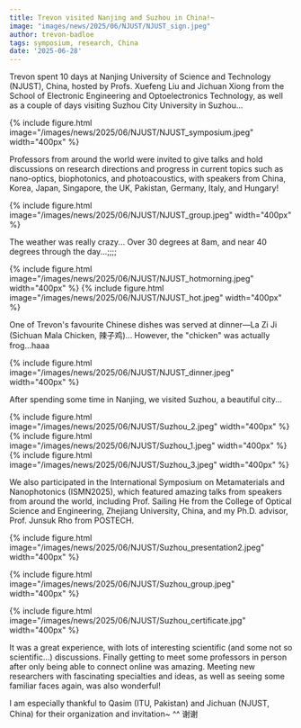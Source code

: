 ```yaml
---
title: Trevon visited Nanjing and Suzhou in China!~
image: "images/news/2025/06/NJUST/NJUST_sign.jpeg"
author: trevon-badloe
tags: symposium, research, China
date: '2025-06-28'
---
```


Trevon spent 10 days at Nanjing University of Science and Technology (NJUST), China, hosted by Profs. Xuefeng Liu and Jichuan Xiong from the School of Electronic Engineering and Optoelectronics Technology, as well as a couple of days visiting Suzhou City University in Suzhou...

{%
  include figure.html
  image="/images/news/2025/06/NJUST/NJUST_symposium.jpeg"
  width="400px"
%}

Professors from around the world were invited to give talks and hold discussions on research directions and progress in current topics such as nano-optics, biophotonics, and photoacoustics, with speakers from China, Korea, Japan, Singapore, the UK, Pakistan, Germany, Italy, and Hungary!

{%
  include figure.html
  image="/images/news/2025/06/NJUST/NJUST_group.jpeg"
  width="400px"
%}

The weather was really crazy... Over 30 degrees at 8am, and near 40 degrees through the day...;;;;

{%
  include figure.html
  image="/images/news/2025/06/NJUST/NJUST_hotmorning.jpeg"
  width="400px"
%}
{%
  include figure.html
  image="/images/news/2025/06/NJUST/NJUST_hot.jpeg"
  width="400px"
%}

One of Trevon's favourite Chinese dishes was served at dinner—La Zi Ji (Sichuan Mala Chicken, 辣子鸡)...
However, the "chicken" was actually frog...haaa

{%
  include figure.html
  image="/images/news/2025/06/NJUST/NJUST_dinner.jpeg"
  width="400px"
%}

After spending some time in Nanjing, we visited Suzhou, a beautiful city...

{%
  include figure.html
  image="/images/news/2025/06/NJUST/Suzhou_2.jpeg"
  width="400px"
%}
{%
  include figure.html
  image="/images/news/2025/06/NJUST/Suzhou_1.jpeg"
  width="400px"
%}
{%
  include figure.html
  image="/images/news/2025/06/NJUST/Suzhou_3.jpeg"
  width="400px"
%}

We also participated in the International Symposium on Metamaterials and Nanophotonics (ISMN2025), which featured amazing talks from speakers from around the world, including Prof. Sailing He from the College of Optical Science and Engineering, Zhejiang University, China, and my Ph.D. advisor, Prof. Junsuk Rho from POSTECH.

{%
  include figure.html
  image="/images/news/2025/06/NJUST/Suzhou_presentation2.jpeg"
  width="400px"
%}

{%
  include figure.html
  image="/images/news/2025/06/NJUST/Suzhou_group.jpeg"
  width="400px"
%}

{%
  include figure.html
  image="/images/news/2025/06/NJUST/Suzhou_certificate.jpg"
  width="400px"
%}

It was a great experience, with lots of interesting scientific (and some not so scientific...) discussions. Finally getting to meet some professors in person after only being able to connect online was amazing. Meeting new researchers with fascinating specialties and ideas, as well as seeing some familiar faces again, was also wonderful!

I am especially thankful to Qasim (ITU, Pakistan) and Jichuan (NJUST, China) for their organization and invitation~ ^^ 谢谢